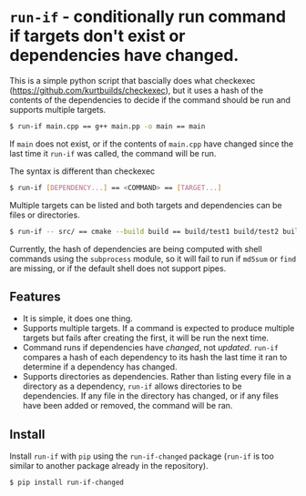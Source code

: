 # `run-if` - conditionally run command if targets don't exist or dependencies have changed.

This is a simple python script that bascially does what checkexec (https://github.com/kurtbuilds/checkexec), but it uses a hash
of the contents of the dependencies to decide if the command should be run and supports multiple targets.

```bash
$ run-if main.cpp == g++ main.pp -o main == main
```

If `main` does not exist, or if the contents of `main.cpp` have changed since the last time it `run-if` was called,
the command will be run.

The syntax is different than checkexec
```bash
$ run-if [DEPENDENCY...] == <COMMAND> == [TARGET...]
```

Multiple targets can be listed and both targets and dependencies can be files or directories.

```bash
$ run-if -- src/ == cmake --build build == build/test1 build/test2 build/data/
```

Currently, the hash of dependencies are being computed with shell commands using the `subprocess` module, so it will fail to run
if `md5sum` or `find` are missing, or if the default shell does not support pipes.

## Features

- It is simple, it does one thing.
- Supports multiple targets. If a command is expected to produce multiple targets but fails after creating the first, it will be run the next time.
- Command runs if dependencies have _changed_, not _updated_. `run-if` compares a hash of each dependency to its hash the last time it ran to determine if a dependency has changed.
- Supports directories as dependencies. Rather than listing every file in a directory as a dependency, `run-if` allows directories to be dependencies. If any file in the directory has changed, or if any files have been added or removed, the command will be ran.

## Install

Install `run-if` with `pip` using the `run-if-changed` package (`run-if` is too similar to another package already in the repository).

```bash
$ pip install run-if-changed
```
